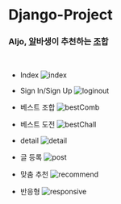Django-Project
===================
### Aljo, <u>알</u>바생이 추천하는 <u>조</u>합
<br>

- Index
![index](https://user-images.githubusercontent.com/64389162/118398200-8b17b800-b692-11eb-8ee2-571bd3d85a7d.gif)

- Sign In/Sign Up
![loginout](https://user-images.githubusercontent.com/64389162/118398232-a84c8680-b692-11eb-86b7-4ea549e4aab0.gif)

- 베스트 조합
![bestComb](https://user-images.githubusercontent.com/64389162/118398213-936ff300-b692-11eb-8e84-30fcd7d383f7.gif)

- 베스트 도전
![bestChall](https://user-images.githubusercontent.com/64389162/118398217-979c1080-b692-11eb-883a-f9826915e4c6.gif)

- detail
![detail](https://user-images.githubusercontent.com/64389162/118398226-a1be0f00-b692-11eb-9a62-8cc82d85d49d.gif)

- 글 등록
![post](https://user-images.githubusercontent.com/64389162/118398224-9ec31e80-b692-11eb-9003-1465a7408d2e.gif)

- 맞춤 추천
![recommend](https://user-images.githubusercontent.com/64389162/118398237-ac78a400-b692-11eb-8389-46cd02c20b2f.gif)

- 반응형
![responsive](https://user-images.githubusercontent.com/64389162/118398238-b1d5ee80-b692-11eb-8450-59be0f50c07f.gif)
